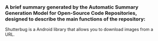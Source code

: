 ### A brief summary generated by the Automatic Summary Generation Model for Open-Source Code Repositories, designed to describe the main functions of the repository:

Shutterbug is a Android library that allows you to download images from a URL.
